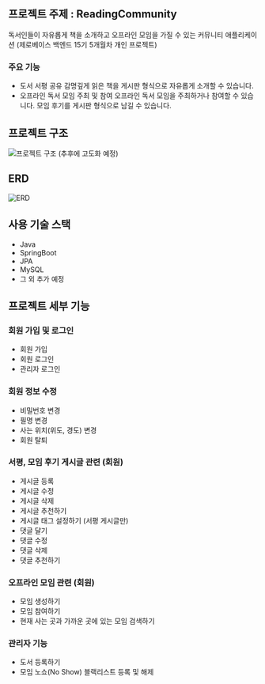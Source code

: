 ## 프로젝트 주제 : ReadingCommunity
독서인들이 자유롭게 책을 소개하고 오프라인 모임을 가질 수 있는 커뮤니티 애플리케이션
(제로베이스 백엔드 15기 5개월차 개인 프로젝트)

### 주요 기능
* 도서 서평 공유
감명깊게 읽은 책을 게시판 형식으로 자유롭게 소개할 수 있습니다.
* 오프라인 독서 모임 주최 및 참여
오프라인 독서 모임을 주최하거나 참여할 수 있습니다. 모임 후기를 게시판 형식으로 남길 수 있습니다.

## 프로젝트 구조
![프로젝트 구조](https://github.com/YongWanJin/MyCommunity/assets/85136560/e7ee03a7-39ad-46e8-ac3f-a89cb9ef6fed)
(추후에 고도화 예정)

## ERD
![ERD](https://github.com/YongWanJin/MyCommunity/assets/85136560/09cacec3-1955-4b44-ae86-88bc260b912b)

## 사용 기술 스택
* Java
* SpringBoot
* JPA
* MySQL
* 그 외 추가 예정

## 프로젝트 세부 기능

### 회원 가입 및 로그인

* 회원 가입
* 회원 로그인
* 관리자 로그인

### 회원 정보 수정
* 비밀번호 변경
* 필명 변경
* 사는 위치(위도, 경도) 변경
* 회원 탈퇴

### 서평, 모임 후기 게시글 관련 (회원)

* 게시글 등록
* 게시글 수정
* 게시글 삭제
* 게시글 추천하기
* 게시글 태그 설정하기 (서평 게시글만)
* 댓글 달기
* 댓글 수정
* 댓글 삭제
* 댓글 추천하기

### 오프라인 모임 관련 (회원)
* 모임 생성하기
* 모임 참여하기
* 현재 사는 곳과 가까운 곳에 있는 모임 검색하기
  
### 관리자 기능
* 도서 등록하기
* 모임 노쇼(No Show) 블랙리스트 등록 및 해제
